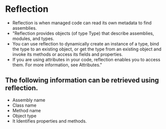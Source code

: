 # Reflection
- Reflection is when managed code can read its own metadata to find assemblies.
- "Reflection provides objects (of type Type) that describe assemblies, modules, and types.
- You can use reflection to dynamically create an instance of a type, bind the type to an existing object, or get the type from an existing object and invoke its methods or access its fields and properties. 
- If you are using attributes in your code, reflection enables you to access them. For more information, see Attributes."

## The following information can be retrieved using reflection.
- Assembly name
- Class name
- Method name
- Object type
- It Identifies properties and methods.
